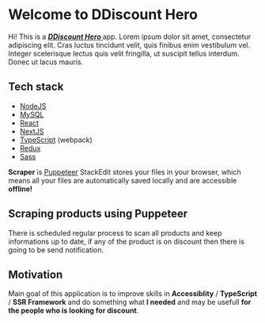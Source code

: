 # Welcome to DDiscount Hero
Hi! This is a ***[ DDiscount Hero ](http://handlebarsjs.com/)*** app. Lorem ipsum dolor sit amet, consectetur adipiscing elit. Cras luctus tincidunt velit, quis finibus enim vestibulum vel. Integer scelerisque lectus quis velit fringilla, ut suscipit tellus interdum. Donec ut lacus mauris.
## Tech stack
- [NodeJS](https://nodejs.org/en/)
- [MySQL](https://www.mysql.com/)
- [React](https://www.npmjs.com/package/react)
- [NextJS](https://www.npmjs.com/package/nextjs)
- [TypeScript](https://www.npmjs.com/package/@zeit/next-typescript) (webpack)
- [Redux](https://www.npmjs.com/package/redux)
- [Sass](https://www.npmjs.com/package/sass)


**Scraper** is  [Puppeteer](https://www.npmjs.com/package/puppeteer)
StackEdit stores your files in your browser, which means all your files are automatically saved locally and are accessible **offline!**
## Scraping products using Puppeteer
There is scheduled regular process to scan all products and keep informations up to date, if any of the product is on discount then there is going to be send notification.
## Motivation
Main goal of this application is to improve skills in **Accessiblity** / **TypeScript** / **SSR Framework** and
do something what **I needed** and may be usefull **for the people who is looking for discount**.